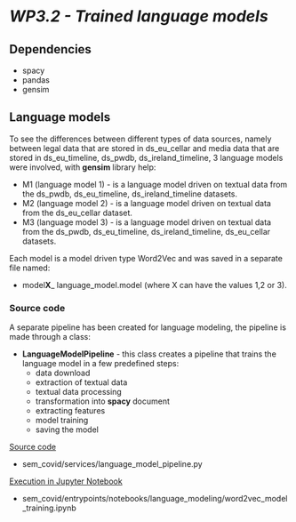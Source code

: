 # *WP3.2 - Trained language models*

## **Dependencies**

- spacy
- pandas
- gensim 

## **Language models**

To see the differences between different types of data sources, namely between legal data that are stored in ds_eu_cellar and media data that are stored in ds_eu_timeline, ds_pwdb, ds_ireland_timeline, 3 language models were involved, with **gensim** library help: 

- M1 (language model 1) - is a language model driven on textual data from the ds_pwdb, ds_eu_timeline, ds_ireland_timeline datasets.
- M2 (language model 2) - is a language model driven on textual data from the ds_eu_cellar dataset.
- M3 (language model 3) - is a language model driven on textual data from the ds_pwdb, ds_eu_timeline, ds_ireland_timeline, ds_eu_cellar datasets.

Each model is a model driven type Word2Vec and was saved in a separate file named:
- model**X**_ language_model.model (where X can have the values 1,2 or 3).

### **Source code**
A separate pipeline has been created for language modeling, the pipeline is made through a class:
- **LanguageModelPipeline** - this class creates a pipeline that trains the language model in a few predefined steps:
    - data download
    - extraction of textual data
    - textual data processing
    - transformation into **spacy** document
    - extracting features
    - model training
    - saving the model 


 [Source code](../../sem_covid/services/language_model_pipelines/language_model_pipeline.py)
 - sem_covid/services/language_model_pipeline.py

 [Execution in Jupyter Notebook](../../sem_covid/entrypoints/notebooks/language_modeling/word2vec_model_training.ipynb)
 - sem_covid/entrypoints/notebooks/language_modeling/word2vec_model_training.ipynb

